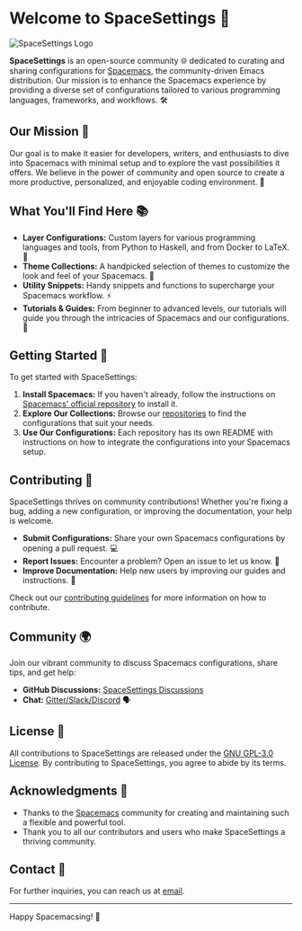 # Welcome to SpaceSettings 🚀

![SpaceSettings Logo](https://github.com/spaceconfigs/.github/blob/development/logo.png)

**SpaceSettings** is an open-source community 🌐 dedicated to curating and sharing configurations for [Spacemacs](https://www.spacemacs.org), the community-driven Emacs distribution. Our mission is to enhance the Spacemacs experience by providing a diverse set of configurations tailored to various programming languages, frameworks, and workflows. 🛠️

## Our Mission 🎯

Our goal is to make it easier for developers, writers, and enthusiasts to dive into Spacemacs with minimal setup and to explore the vast possibilities it offers. We believe in the power of community and open source to create a more productive, personalized, and enjoyable coding environment. 🌟

## What You'll Find Here 📚

- **Layer Configurations:** Custom layers for various programming languages and tools, from Python to Haskell, and from Docker to LaTeX. 🧩
- **Theme Collections:** A handpicked selection of themes to customize the look and feel of your Spacemacs. 🎨
- **Utility Snippets:** Handy snippets and functions to supercharge your Spacemacs workflow. ⚡
- **Tutorials & Guides:** From beginner to advanced levels, our tutorials will guide you through the intricacies of Spacemacs and our configurations. 📖

## Getting Started 🚀

To get started with SpaceSettings:

1. **Install Spacemacs:** If you haven't already, follow the instructions on [Spacemacs' official repository](https://github.com/syl20bnr/spacemacs) to install it.
2. **Explore Our Collections:** Browse our [repositories](https://github.com/SpaceSettings) to find the configurations that suit your needs.
3. **Use Our Configurations:** Each repository has its own README with instructions on how to integrate the configurations into your Spacemacs setup.

## Contributing 🤝

SpaceSettings thrives on community contributions! Whether you're fixing a bug, adding a new configuration, or improving the documentation, your help is welcome.

- **Submit Configurations:** Share your own Spacemacs configurations by opening a pull request. 💻
- **Report Issues:** Encounter a problem? Open an issue to let us know. 🐛
- **Improve Documentation:** Help new users by improving our guides and instructions. 📝

Check out our [contributing guidelines](https://github.com/SpaceSettings/.github/CONTRIBUTING.md) for more information on how to contribute.

## Community 🌍

Join our vibrant community to discuss Spacemacs configurations, share tips, and get help:

- **GitHub Discussions:** [SpaceSettings Discussions](https://github.com/SpaceSettings/.github/DISCUSSIONS)
- **Chat:** [Gitter/Slack/Discord](LINK_TO_CHAT) 🗣️

## License 📄

All contributions to SpaceSettings are released under the [GNU GPL-3.0 License](https://www.gnu.org/licenses/gpl-3.0.en.html). By contributing to SpaceSettings, you agree to abide by its terms.

## Acknowledgments 🙏

- Thanks to the [Spacemacs](https://www.spacemacs.org) community for creating and maintaining such a flexible and powerful tool.
- Thank you to all our contributors and users who make SpaceSettings a thriving community.

## Contact 📧

For further inquiries, you can reach us at [email](mailto:CONTACT_EMAIL).

---

Happy Spacemacsing! 🎉
